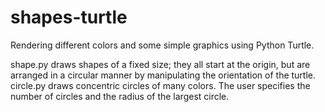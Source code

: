 # shapes-turtle
Rendering different colors and some simple graphics using Python Turtle.

shape.py draws shapes of a fixed size; they all start at the origin, but are arranged in a  circular manner by manipulating the orientation of the turtle.
circle.py draws concentric circles of many colors. The user specifies the number of circles and the radius of the largest circle.
